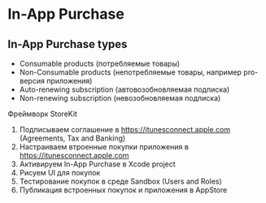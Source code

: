 # In-App Purchase

## In-App Purchase types

* Consumable products (потребляемые товары)
* Non-Consumable products (непотребляемые товары, например pro-версия приложения)
* Auto-renewing subscription (автовозобновляемая подписка)
* Non-renewing subscription (невозобновляемая подписка)

Фреймворк StoreKit

1. Подписываем соглашение в https://itunesconnect.apple.com (Agreements, Tax and Banking)
2. Настраиваем втроенные покупки приложения в https://itunesconnect.apple.com
3. Активируем In-App Purchase в Xcode project
4. Рисуем UI для покупок
5. Тестирование покупок в среде Sandbox (Users and Roles)
6. Публикация встроенных покупок и приложения в AppStore